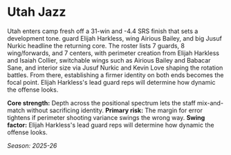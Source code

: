 # Utah Jazz

Utah enters camp fresh off a 31-win and -4.4 SRS finish that sets a development tone. guard Elijah Harkless, wing Airious Bailey, and big Jusuf Nurkic headline the returning core.
The roster lists 7 guards, 8 wing/forwards, and 7 centers, with perimeter creation from Elijah Harkless and Isaiah Collier, switchable wings such as Airious Bailey and Babacar Sane, and interior size via Jusuf Nurkic and Kevin Love shaping the rotation battles.
From there, establishing a firmer identity on both ends becomes the focal point. Elijah Harkless's lead guard reps will determine how dynamic the offense looks.

**Core strength:** Depth across the positional spectrum lets the staff mix-and-match without sacrificing identity.
**Primary risk:** The margin for error tightens if perimeter shooting variance swings the wrong way.
**Swing factor:** Elijah Harkless's lead guard reps will determine how dynamic the offense looks.

_Season: 2025-26_
